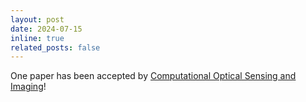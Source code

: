 ```yaml
---
layout: post
date: 2024-07-15 
inline: true
related_posts: false
---
```


One paper has been accepted by [Computational Optical Sensing and Imaging](https://www.optica.org/events/congress/imaging_and_applied_optics_congress/program/computational_optical_sensing_and_imaging/)!

